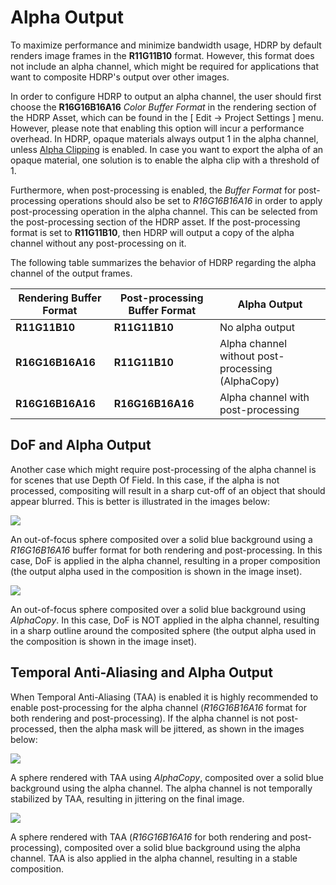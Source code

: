 # Alpha Output

To maximize performance and minimize bandwidth usage, HDRP by default renders image frames in the **R11G11B10** format. However, this format does not include an alpha channel, which might be required for applications that want to composite HDRP's output over other images.

In order to configure HDRP to output an alpha channel, the user should first choose the  **R16G16B16A16** *Color Buffer Format* in the rendering section of the HDRP Asset, which can be found in the [ Edit -> Project Settings ] menu. However, please note that enabling this option will incur a performance overhead. In HDRP, opaque materials always output 1 in the alpha channel, unless [Alpha Clipping](Alpha-Clipping) is enabled.
In case you want to export the alpha of an opaque material, one solution is to enable the alpha clip with a threshold of 1.

Furthermore, when post-processing is enabled, the *Buffer Format* for post-processing operations should also be set to *R16G16B16A16* in order to apply post-processing operation in the alpha channel. This can be selected from the post-processing section of the HDRP asset. If the post-processing format is set to **R11G11B10**, then HDRP will output a copy of the alpha channel without any post-processing on it.

The following table summarizes the behavior of HDRP regarding the alpha channel of the output frames.

Rendering Buffer Format | Post-processing Buffer Format | Alpha Output
---|---|---
**R11G11B10** | **R11G11B10** | No alpha output
**R16G16B16A16** | **R11G11B10** | Alpha channel without post-processing (AlphaCopy)
**R16G16B16A16** | **R16G16B16A16** | Alpha channel with post-processing

## DoF and Alpha Output
Another case which might require post-processing of the alpha channel is for scenes that use Depth Of Field. In this case, if the alpha is not processed, compositing will result in a sharp cut-off of an object that should appear blurred. This is better is illustrated in the images below:

![](Images/DoFAlpha.png)

An out-of-focus sphere composited over a solid blue background using a *R16G16B16A16* buffer format for both rendering and post-processing. In this case, DoF is applied in the alpha channel, resulting in a proper composition (the output alpha used in the composition is shown in the image inset).

![](Images/DoFAlphaCopy.png)

An out-of-focus sphere composited over a solid blue background using *AlphaCopy*. In this case, DoF is NOT applied in the alpha channel, resulting in a sharp outline around the composited sphere (the output alpha used in the composition is shown in the image inset). 

## Temporal Anti-Aliasing and Alpha Output
When Temporal Anti-Aliasing (TAA) is enabled it is highly recommended to enable post-processing for the alpha channel (*R16G16B16A16* format for both rendering and post-processing). If the alpha channel is not post-processed, then the alpha mask will be jittered, as shown in the images below:

![](Images/TAA_AlphaCopy.gif)

A sphere rendered with TAA using *AlphaCopy*, composited over a solid blue background using the alpha channel. The alpha channel is not temporally stabilized by TAA, resulting in jittering on the final image.


![](Images/TAA_Alpha.gif)

A sphere rendered with TAA (*R16G16B16A16* for both rendering and post-processing), composited over a solid blue background using the alpha channel. TAA is also applied in the alpha channel, resulting in a stable composition.

